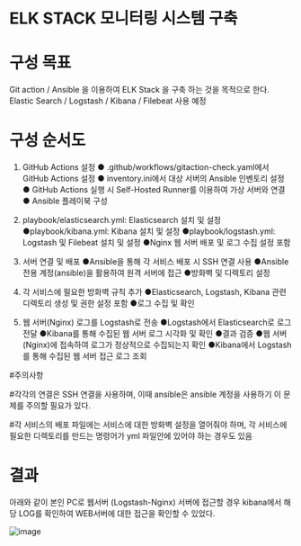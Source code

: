 
# ELK STACK 모니터링 시스템 구축 

# 구성 목표 

Git action / Ansible 을 이용하여 ELK Stack 을 구축 하는 것을 목적으로 한다.
Elastic Search / Logstash / Kibana / Filebeat 사용 예정

# 구성 순서도 

1. GitHub Actions 설정
● .github/workflows/gitaction-check.yaml에서 GitHub Actions 설정
● inventory.ini에서 대상 서버의 Ansible 인벤토리 설정
● GitHub Actions 실행 시 Self-Hosted Runner를 이용하여 가상 서버와 연결
● Ansible 플레이북 구성

2. playbook/elasticsearch.yml: Elasticsearch 설치 및 설정
●playbook/kibana.yml: Kibana 설치 및 설정
●playbook/logstash.yml: Logstash 및 Filebeat 설치 및 설정
●Nginx 웹 서버 배포 및 로그 수집 설정 포함

3. 서버 연결 및 배포
●Ansible을 통해 각 서비스 배포 시 SSH 연결 사용
●Ansible 전용 계정(ansible)을 활용하여 원격 서버에 접근
●방화벽 및 디렉토리 설정

4. 각 서비스에 필요한 방화벽 규칙 추가
●Elasticsearch, Logstash, Kibana 관련 디렉토리 생성 및 권한 설정 포함
●로그 수집 및 확인

5. 웹 서버(Nginx) 로그를 Logstash로 전송
●Logstash에서 Elasticsearch로 로그 전달
●Kibana를 통해 수집된 웹 서버 로그 시각화 및 확인
●결과 검증
●웹 서버(Nginx)에 접속하여 로그가 정상적으로 수집되는지 확인
●Kibana에서 Logstash를 통해 수집된 웹 서버 접근 로그 조회


#주의사항

#각각의 연결은 SSH 연결을 사용하며, 이때 ansible은 ansible 계정을 사용하기 이 문제를 주의할 필요가 있다.

#각 서비스의 배포 파일에는 서비스에 대한 방화벽 설정을 열어줘야 하며, 각 서비스에 필요한 디렉토리를 만드는 명령어가 yml 파일안에 있어야 하는 경우도 있음


# 결과
아래와 같이 본인 PC로 웹서버 (Logstash-Nginx) 서버에 접근할 경우 kibana에서 해당 LOG를 확인하여 WEB서버에 대한 접근을 확인할 수 있었다.


![image](https://github.com/user-attachments/assets/8e7fb332-6924-4714-a349-3c2c36d0a625)

